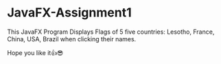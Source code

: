 # JavaFX-Assignment1
This JavaFX Program Displays Flags of 5 five countries: Lesotho, France, China, USA, Brazil
when clicking their names.

Hope you like it👍😎
